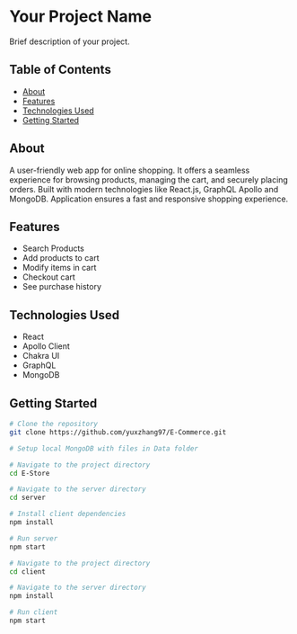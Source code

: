 # Your Project Name

Brief description of your project.

## Table of Contents

- [About](#about)
- [Features](#features)
- [Technologies Used](#technologies-used)
- [Getting Started](#getting-started)

## About

A user-friendly web app for online shopping. It offers a seamless experience for browsing products, managing the cart, and securely placing orders. Built with modern technologies like React.js, GraphQL Apollo and MongoDB. Application ensures a fast and responsive shopping experience.

## Features


- Search Products
- Add products to cart
- Modify items in cart
- Checkout cart
- See purchase history

## Technologies Used

- React
- Apollo Client
- Chakra UI
- GraphQL
- MongoDB

## Getting Started

```bash
# Clone the repository
git clone https://github.com/yuxzhang97/E-Commerce.git

# Setup local MongoDB with files in Data folder

# Navigate to the project directory
cd E-Store

# Navigate to the server directory
cd server

# Install client dependencies
npm install

# Run server
npm start

# Navigate to the project directory
cd client

# Navigate to the server directory
npm install

# Run client
npm start



